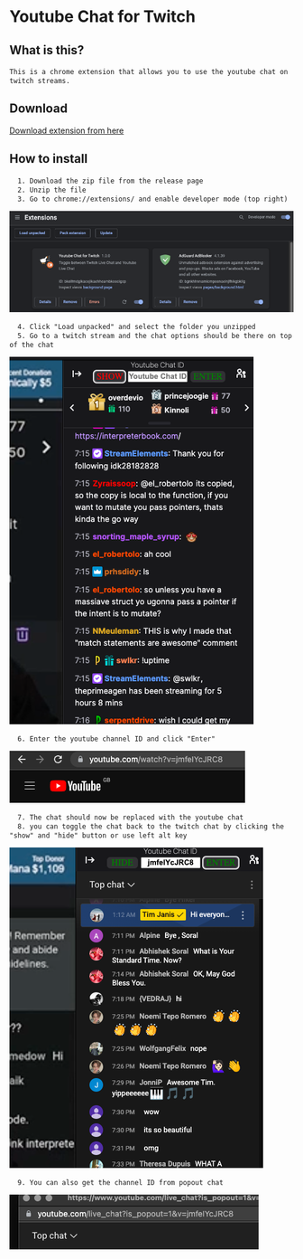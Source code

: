 
 # Youtube Chat for Twitch

  ## What is this?

    This is a chrome extension that allows you to use the youtube chat on twitch streams.

  ## Download
  [Download extension from here](https://github.com/PrimeGoose/youtube_chat_in_twitch/releases)

  ## How to install
  
      1. Download the zip file from the release page
      2. Unzip the file
      3. Go to chrome://extensions/ and enable developer mode (top right)

![](./chrome_developer_mode.png)      

      4. Click "Load unpacked" and select the folder you unzipped
      5. Go to a twitch stream and the chat options should be there on top of the chat
  ![Extension appearance in twitch](./extension_apearence_in_twitch.png)

      6. Enter the youtube channel ID and click "Enter"
![youtube id](./yt_id.png)



      7. The chat should now be replaced with the youtube chat
      8. you can toggle the chat back to the twitch chat by clicking the "show" and "hide" button or use left alt key

![yt chat in twitch](./yt_chat_in_twitch.png)

      9. You can also get the channel ID from popout chat 

![popout chat](./live_chat.png)

